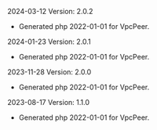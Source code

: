2024-03-12 Version: 2.0.2
- Generated php 2022-01-01 for VpcPeer.

2024-01-23 Version: 2.0.1
- Generated php 2022-01-01 for VpcPeer.

2023-11-28 Version: 2.0.0
- Generated php 2022-01-01 for VpcPeer.

2023-08-17 Version: 1.1.0
- Generated php 2022-01-01 for VpcPeer.

